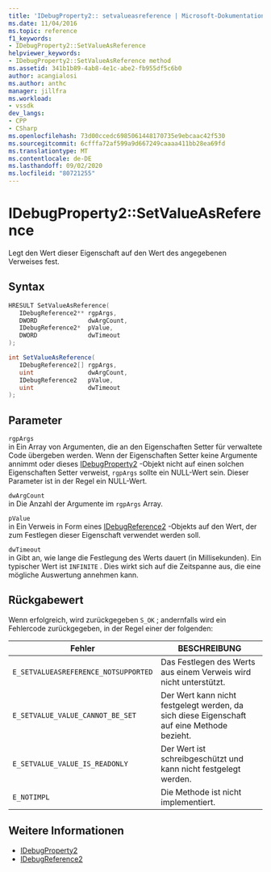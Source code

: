 ```yaml
---
title: 'IDebugProperty2:: setvalueasreference | Microsoft-Dokumentation'
ms.date: 11/04/2016
ms.topic: reference
f1_keywords:
- IDebugProperty2::SetValueAsReference
helpviewer_keywords:
- IDebugProperty2::SetValueAsReference method
ms.assetid: 341b1b89-4ab8-4e1c-abe2-fb955df5c6b0
author: acangialosi
ms.author: anthc
manager: jillfra
ms.workload:
- vssdk
dev_langs:
- CPP
- CSharp
ms.openlocfilehash: 73d00ccedc6985061448170735e9ebcaac42f530
ms.sourcegitcommit: 6cfffa72af599a9d667249caaaa411bb28ea69fd
ms.translationtype: MT
ms.contentlocale: de-DE
ms.lasthandoff: 09/02/2020
ms.locfileid: "80721255"
---
```

# <a name="idebugproperty2setvalueasreference"></a>IDebugProperty2::SetValueAsReference
Legt den Wert dieser Eigenschaft auf den Wert des angegebenen Verweises fest.

## <a name="syntax"></a>Syntax

```cpp
HRESULT SetValueAsReference(
   IDebugReference2** rgpArgs,
   DWORD              dwArgCount,
   IDebugReference2*  pValue,
   DWORD              dwTimeout
);
```

```csharp
int SetValueAsReference(
   IDebugReference2[] rgpArgs,
   uint               dwArgCount,
   IDebugReference2   pValue,
   uint               dwTimeout
);
```

## <a name="parameters"></a>Parameter
`rgpArgs`\
in Ein Array von Argumenten, die an den Eigenschaften Setter für verwaltete Code übergeben werden. Wenn der Eigenschaften Setter keine Argumente annimmt oder dieses [IDebugProperty2](../../../extensibility/debugger/reference/idebugproperty2.md) -Objekt nicht auf einen solchen Eigenschaften Setter verweist, `rgpArgs` sollte ein NULL-Wert sein. Dieser Parameter ist in der Regel ein NULL-Wert.

`dwArgCount`\
in Die Anzahl der Argumente im `rgpArgs` Array.

`pValue`\
in Ein Verweis in Form eines [IDebugReference2](../../../extensibility/debugger/reference/idebugreference2.md) -Objekts auf den Wert, der zum Festlegen dieser Eigenschaft verwendet werden soll.

`dwTimeout`\
in Gibt an, wie lange die Festlegung des Werts dauert (in Millisekunden). Ein typischer Wert ist `INFINITE` . Dies wirkt sich auf die Zeitspanne aus, die eine mögliche Auswertung annehmen kann.

## <a name="return-value"></a>Rückgabewert
 Wenn erfolgreich, wird zurückgegeben `S_OK` ; andernfalls wird ein Fehlercode zurückgegeben, in der Regel einer der folgenden:

|Fehler|BESCHREIBUNG|
|-----------|-----------------|
|`E_SETVALUEASREFERENCE_NOTSUPPORTED`|Das Festlegen des Werts aus einem Verweis wird nicht unterstützt.|
|`E_SETVALUE_VALUE_CANNOT_BE_SET`|Der Wert kann nicht festgelegt werden, da sich diese Eigenschaft auf eine Methode bezieht.|
|`E_SETVALUE_VALUE_IS_READONLY`|Der Wert ist schreibgeschützt und kann nicht festgelegt werden.|
|`E_NOTIMPL`|Die Methode ist nicht implementiert.|

## <a name="see-also"></a>Weitere Informationen
- [IDebugProperty2](../../../extensibility/debugger/reference/idebugproperty2.md)
- [IDebugReference2](../../../extensibility/debugger/reference/idebugreference2.md)
